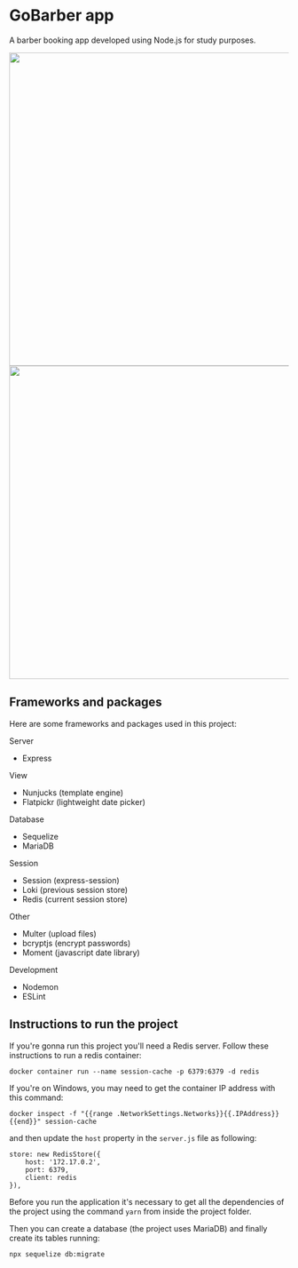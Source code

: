 # GoBarber app

A barber booking app developed using Node.js for study purposes.

<div>
<img src="https://user-images.githubusercontent.com/4960681/149249344-190dd516-3c46-42e8-9227-b4504903b731.png" width="850" height="564" />
<img src="https://user-images.githubusercontent.com/4960681/149254470-93944c4f-89a0-4ed8-b661-b38e7dd42b6e.png" width="850" height="564" />
</div>

## Frameworks and packages

Here are some frameworks and packages used in this project:

Server

-   Express

View

-   Nunjucks (template engine)
-   Flatpickr (lightweight date picker)

Database

-   Sequelize
-   MariaDB

Session

-   Session (express-session)
-   Loki (previous session store)
-   Redis (current session store)

Other

-   Multer (upload files)
-   bcryptjs (encrypt passwords)
-   Moment (javascript date library)

Development

-   Nodemon
-   ESLint

## Instructions to run the project

If you're gonna run this project you'll need a Redis server. Follow these instructions to run a redis container:

`docker container run --name session-cache -p 6379:6379 -d redis`

If you're on Windows, you may need to get the container IP address with this command:

`docker inspect -f "{{range .NetworkSettings.Networks}}{{.IPAddress}}{{end}}" session-cache`

and then update the `host` property in the `server.js` file as following:

```
store: new RedisStore({
    host: '172.17.0.2',
    port: 6379,
    client: redis
}),
```

Before you run the application it's necessary to get all the dependencies of the project using the command `yarn` from inside the project folder.

Then you can create a database (the project uses MariaDB) and finally create its tables running:

`npx sequelize db:migrate`
